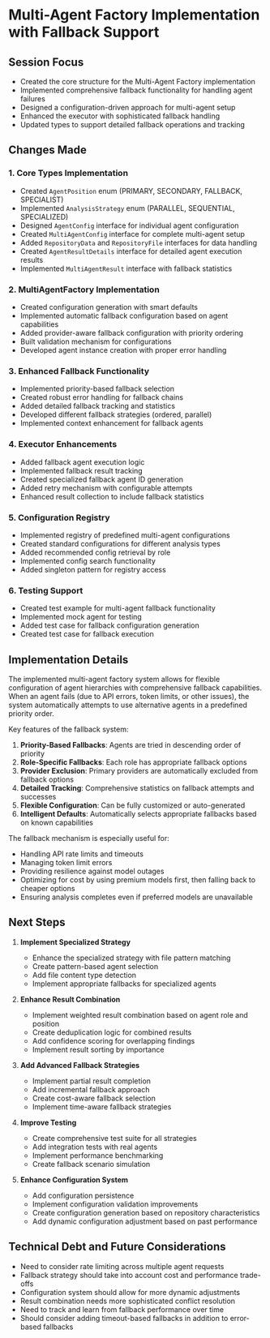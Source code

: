# Multi-Agent Factory Implementation with Fallback Support

## Session Focus
- Created the core structure for the Multi-Agent Factory implementation
- Implemented comprehensive fallback functionality for handling agent failures
- Designed a configuration-driven approach for multi-agent setup
- Enhanced the executor with sophisticated fallback handling
- Updated types to support detailed fallback operations and tracking

## Changes Made

### 1. Core Types Implementation
- Created `AgentPosition` enum (PRIMARY, SECONDARY, FALLBACK, SPECIALIST)
- Implemented `AnalysisStrategy` enum (PARALLEL, SEQUENTIAL, SPECIALIZED)
- Designed `AgentConfig` interface for individual agent configuration
- Created `MultiAgentConfig` interface for complete multi-agent setup
- Added `RepositoryData` and `RepositoryFile` interfaces for data handling
- Created `AgentResultDetails` interface for detailed agent execution results
- Implemented `MultiAgentResult` interface with fallback statistics

### 2. MultiAgentFactory Implementation
- Created configuration generation with smart defaults
- Implemented automatic fallback configuration based on agent capabilities
- Added provider-aware fallback configuration with priority ordering
- Built validation mechanism for configurations
- Developed agent instance creation with proper error handling

### 3. Enhanced Fallback Functionality
- Implemented priority-based fallback selection
- Created robust error handling for fallback chains
- Added detailed fallback tracking and statistics
- Developed different fallback strategies (ordered, parallel)
- Implemented context enhancement for fallback agents

### 4. Executor Enhancements
- Added fallback agent execution logic
- Implemented fallback result tracking
- Created specialized fallback agent ID generation
- Added retry mechanism with configurable attempts
- Enhanced result collection to include fallback statistics

### 5. Configuration Registry
- Implemented registry of predefined multi-agent configurations
- Created standard configurations for different analysis types
- Added recommended config retrieval by role
- Implemented config search functionality
- Added singleton pattern for registry access

### 6. Testing Support
- Created test example for multi-agent fallback functionality
- Implemented mock agent for testing
- Added test case for fallback configuration generation
- Created test case for fallback execution

## Implementation Details

The implemented multi-agent factory system allows for flexible configuration of agent hierarchies with comprehensive fallback capabilities. When an agent fails (due to API errors, token limits, or other issues), the system automatically attempts to use alternative agents in a predefined priority order.

Key features of the fallback system:

1. **Priority-Based Fallbacks**: Agents are tried in descending order of priority
2. **Role-Specific Fallbacks**: Each role has appropriate fallback options
3. **Provider Exclusion**: Primary providers are automatically excluded from fallback options
4. **Detailed Tracking**: Comprehensive statistics on fallback attempts and successes
5. **Flexible Configuration**: Can be fully customized or auto-generated
6. **Intelligent Defaults**: Automatically selects appropriate fallbacks based on known capabilities

The fallback mechanism is especially useful for:
- Handling API rate limits and timeouts
- Managing token limit errors
- Providing resilience against model outages
- Optimizing for cost by using premium models first, then falling back to cheaper options
- Ensuring analysis completes even if preferred models are unavailable

## Next Steps

1. **Implement Specialized Strategy**
   - Enhance the specialized strategy with file pattern matching
   - Create pattern-based agent selection
   - Add file content type detection
   - Implement appropriate fallbacks for specialized agents

2. **Enhance Result Combination**
   - Implement weighted result combination based on agent role and position
   - Create deduplication logic for combined results
   - Add confidence scoring for overlapping findings
   - Implement result sorting by importance

3. **Add Advanced Fallback Strategies**
   - Implement partial result completion
   - Add incremental fallback approach
   - Create cost-aware fallback selection
   - Implement time-aware fallback strategies

4. **Improve Testing**
   - Create comprehensive test suite for all strategies
   - Add integration tests with real agents
   - Implement performance benchmarking
   - Create fallback scenario simulation

5. **Enhance Configuration System**
   - Add configuration persistence
   - Implement configuration validation improvements
   - Create configuration generation based on repository characteristics
   - Add dynamic configuration adjustment based on past performance

## Technical Debt and Future Considerations

- Need to consider rate limiting across multiple agent requests
- Fallback strategy should take into account cost and performance trade-offs
- Configuration system should allow for more dynamic adjustments
- Result combination needs more sophisticated conflict resolution
- Need to track and learn from fallback performance over time
- Should consider adding timeout-based fallbacks in addition to error-based fallbacks
